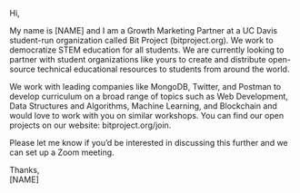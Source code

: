 Hi,

My name is [NAME] and I am a Growth Marketing Partner at a UC Davis student-run organization called Bit Project (bitproject.org). We work to democratize STEM education for all students. We are currently looking to partner with student organizations like yours to create and distribute open-source technical educational resources to students from around the world.

We work with leading companies like MongoDB, Twitter, and Postman to develop curriculum on a broad range of topics such as Web Development, Data Structures and Algorithms, Machine Learning, and Blockchain and would love to work with you on similar workshops. You can find our open projects on our website: bitproject.org/join.

Please let me know if you’d be interested in discussing this further and we can set up a Zoom meeting.

Thanks,  
[NAME]

